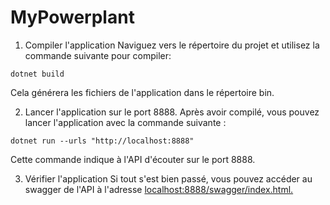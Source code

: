 # MyPowerplant

1. Compiler l'application
Naviguez vers le répertoire du projet et utilisez la commande suivante pour compiler:
```
dotnet build
```

Cela générera les fichiers de l'application dans le répertoire bin.

2. Lancer l'application sur le port 8888.
Après avoir compilé, vous pouvez lancer l'application avec la commande suivante :
```
dotnet run --urls "http://localhost:8888"
```

Cette commande indique à l'API d'écouter sur le port 8888.

3. Vérifier l'application
Si tout s'est bien passé, vous pouvez accéder au swagger de l'API à l'adresse [localhost:8888/swagger/index.html.](http://localhost:8888/swagger/index.html)